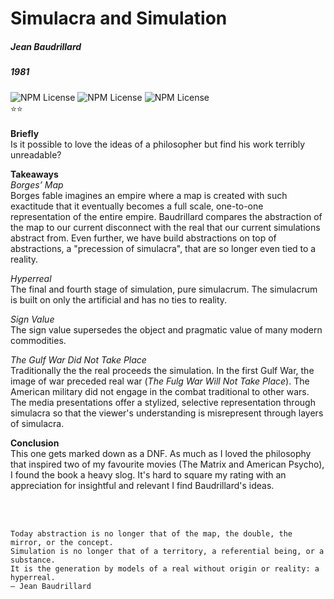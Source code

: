 # Simulacra and Simulation
##### Jean Baudrillard
##### 1981

![NPM License](https://img.shields.io/badge/-philosophy-blue) ![NPM License](https://img.shields.io/badge/-nonfiction-blue) ![NPM License](https://img.shields.io/badge/-sociology-blue) 
<br>
⭐⭐
<br>
<br>
**Briefly** <br>
Is it possible to love the ideas of a philosopher but find his work terribly unreadable?

**Takeaways**<br>
*Borges’ Map*<br>
Borges fable imagines an empire where a map is created with such exactitude that it eventually becomes a full scale, one-to-one representation of the entire empire. Baudrillard compares the abstraction of the map to our current disconnect with the real that our current simulations abstract from. Even further, we have build abstractions on top of abstractions, a  "precession of simulacra", that are so longer even tied to a reality.

*Hyperreal*<br>
The final and fourth stage of simulation, pure simulacrum.  The simulacrum is built on only the artificial and has no ties to reality. 

*Sign Value* <br>
The sign value supersedes the object and pragmatic value of many modern commodities.  

*The Gulf War Did Not Take Place*<br>
Traditionally the the real proceeds the simulation.  In the first Gulf War, the image of war preceded real war (*The Fulg War Will Not Take Place*).  The American military did not engage in the combat traditional to other wars.  The media presentations offer a stylized, selective representation through simulacra so that the viewer's understanding is misrepresent through layers of simulacra.

**Conclusion**<br>
This one gets marked down as a DNF.  As much as I loved the philosophy that inspired two of my favourite movies (The Matrix and American Psycho), I found the book a heavy slog.  It's hard to square my rating with an appreciation for insightful and relevant I find Baudrillard's ideas.   

<br><br>
```
Today abstraction is no longer that of the map, the double, the mirror, or the concept.
Simulation is no longer that of a territory, a referential being, or a substance.
It is the generation by models of a real without origin or reality: a hyperreal.
― Jean Baudrillard
```

